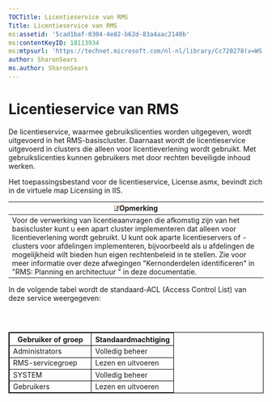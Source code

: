 ```yaml
---
TOCTitle: Licentieservice van RMS
Title: Licentieservice van RMS
ms:assetid: '5cad1baf-0304-4e82-b62d-83a4aac2140b'
ms:contentKeyID: 18113934
ms:mtpsurl: 'https://technet.microsoft.com/nl-nl/library/Cc720278(v=WS.10)'
author: SharonSears
ms.author: SharonSears
---
```


Licentieservice van RMS
=======================

De licentieservice, waarmee gebruikslicenties worden uitgegeven, wordt uitgevoerd in het RMS-basiscluster. Daarnaast wordt de licentieservice uitgevoerd in clusters die alleen voor licentieverlening wordt gebruikt. Met gebruikslicenties kunnen gebruikers met door rechten beveiligde inhoud werken.

Het toepassingsbestand voor de licentieservice, License.asmx, bevindt zich in de virtuele map Licensing in IIS.

| ![](/security-updates/images/Cc720278.note(WS.10).gif)Opmerking                                                                                                                                                                                                                                                                                                                                                                                                                      |
|-------------------------------------------------------------------------------------------------------------------------------------------------------------------------------------------------------------------------------------------------------------------------------------------------------------------------------------------------------------------------------------------------------------------------------------------------------------------------------------------------|
| Voor de verwerking van licentieaanvragen die afkomstig zijn van het basiscluster kunt u een apart cluster implementeren dat alleen voor licentieverlening wordt gebruikt. U kunt ook aparte licentieservers of -clusters voor afdelingen implementeren, bijvoorbeeld als u afdelingen de mogelijkheid wilt bieden hun eigen rechtenbeleid in te stellen. Zie voor meer informatie over deze afwegingen "Kernonderdelen identificeren" in "RMS: Planning en architectuur " in deze documentatie. |

In de volgende tabel wordt de standaard-ACL (Access Control List) van deze service weergegeven:

###  

 
<table style="border:1px solid black;">
<colgroup>
<col width="50%" />
<col width="50%" />
</colgroup>
<thead>
<tr class="header">
<th style="border:1px solid black;" >Gebruiker of groep</th>
<th style="border:1px solid black;" >Standaardmachtiging</th>
</tr>
</thead>
<tbody>
<tr class="odd">
<td style="border:1px solid black;">Administrators</td>
<td style="border:1px solid black;">Volledig beheer</td>
</tr>
<tr class="even">
<td style="border:1px solid black;">RMS-servicegroep</td>
<td style="border:1px solid black;">Lezen en uitvoeren</td>
</tr>
<tr class="odd">
<td style="border:1px solid black;">SYSTEM</td>
<td style="border:1px solid black;">Volledig beheer</td>
</tr>
<tr class="even">
<td style="border:1px solid black;">Gebruikers</td>
<td style="border:1px solid black;">Lezen en uitvoeren</td>
</tr>
</tbody>
</table>
